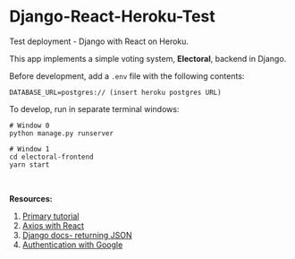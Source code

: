 # Django-React-Heroku-Test

Test deployment - Django with React on Heroku.

This app implements a simple voting system, **Electoral**, backend in Django.

Before development, add a `.env` file with the following contents:

```
DATABASE_URL=postgres:// (insert heroku postgres URL)
```

To develop, run in separate terminal windows:

```
# Window 0
python manage.py runserver

# Window 1
cd electoral-frontend
yarn start
```

<br />

**Resources:**

1. [Primary
   tutorial](https://librenepal.com/article/django-and-create-react-app-together-on-heroku/)
1. [Axios with React](https://alligator.io/react/axios-react/)
1. [Django docs- returning JSON](https://docs.djangoproject.com/en/3.0/ref/request-response/#jsonresponse-objects)
1. [Authentication with
   Google](https://medium.com/trabe/oauth-authentication-in-django-with-social-auth-c67a002479c1)
